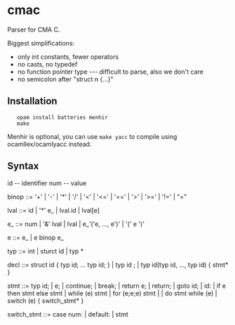 cmac
====

Parser for CMA C.

Biggest simplifications:
 * only int constants, fewer operators
 * no casts, no typedef
 * no function pointer type --- difficult to parse, also we don't care
 * no semicolon after "struct n {...}"

Installation
------------

       opam install batteries menhir
       make

Menhir is optional, you can use `make yacc` to compile using ocamllex/ocamlyacc instead.

Syntax
------

id  -- identifier
num -- value

binop ::= '+' | '-' | '*' | '/' | '<' | '<=' | '==' | '>' | '>=' | '!=' | "="

lval ::= id | '*' e_ | lval.id | lval[e]

e_ ::= num | '&' lval | lval | e_'('e, ..., e')' | '(' e ')'

e ::= e_ | e binop e_

typ ::= int | sturct id | typ *

decl ::= struct id { typ id; ... typ id; }
       | typ id ;
       | typ id(typ id, ..., typ id) { stmt* }

stmt ::= typ id; | e; | continue; | break; | return e; | return; | goto id; | id:
       | if e then stmt else stmt | while (e) stmt | for (e;e;e) stmt |
       | do stmt while (e) | switch (e) { switch_stmt* }

switch_stmt ::= case num: | default: | stmt
